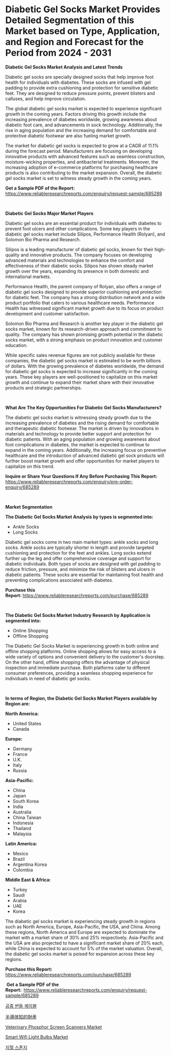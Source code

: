 <p><h1>Diabetic Gel Socks Market Provides Detailed Segmentation of this Market based on Type, Application, and Region and Forecast for the Period from 2024 - 2031</h1></p><p><strong>Diabetic Gel Socks Market Analysis and Latest Trends</strong></p>
<p><p>Diabetic gel socks are specially designed socks that help improve foot health for individuals with diabetes. These socks are infused with gel padding to provide extra cushioning and protection for sensitive diabetic feet. They are designed to reduce pressure points, prevent blisters and calluses, and help improve circulation.</p><p>The global diabetic gel socks market is expected to experience significant growth in the coming years. Factors driving this growth include the increasing prevalence of diabetes worldwide, growing awareness about diabetic foot care, and advancements in sock technology. Additionally, the rise in aging population and the increasing demand for comfortable and protective diabetic footwear are also fueling market growth.</p><p>The market for diabetic gel socks is expected to grow at a CAGR of 11.1% during the forecast period. Manufacturers are focusing on developing innovative products with advanced features such as seamless construction, moisture-wicking properties, and antibacterial treatments. Moreover, the increasing adoption of e-commerce platforms for purchasing healthcare products is also contributing to the market expansion. Overall, the diabetic gel socks market is set to witness steady growth in the coming years.</p></p>
<p><strong>Get a Sample PDF of the Report:&nbsp;</strong> <a href="https://www.reliableresearchreports.com/enquiry/request-sample/685289">https://www.reliableresearchreports.com/enquiry/request-sample/685289</a></p>
<p>&nbsp;</p>
<p><strong>Diabetic Gel Socks Major Market Players</strong></p>
<p><p>Diabetic gel socks are an essential product for individuals with diabetes to prevent foot ulcers and other complications. Some key players in the diabetic gel socks market include Silipos, Performance Health (Rolyan), and Solomon Bio Pharma and Research.</p><p>Silipos is a leading manufacturer of diabetic gel socks, known for their high-quality and innovative products. The company focuses on developing advanced materials and technologies to enhance the comfort and effectiveness of their diabetic socks. Silipos has shown steady market growth over the years, expanding its presence in both domestic and international markets.</p><p>Performance Health, the parent company of Rolyan, also offers a range of diabetic gel socks designed to provide superior cushioning and protection for diabetic feet. The company has a strong distribution network and a wide product portfolio that caters to various healthcare needs. Performance Health has witnessed significant market growth due to its focus on product development and customer satisfaction.</p><p>Solomon Bio Pharma and Research is another key player in the diabetic gel socks market, known for its research-driven approach and commitment to quality. The company has shown promising growth potential in the diabetic socks market, with a strong emphasis on product innovation and customer education.</p><p>While specific sales revenue figures are not publicly available for these companies, the diabetic gel socks market is estimated to be worth billions of dollars. With the growing prevalence of diabetes worldwide, the demand for diabetic gel socks is expected to increase significantly in the coming years. These key players are well-positioned to capitalize on this market growth and continue to expand their market share with their innovative products and strategic partnerships.</p></p>
<p>&nbsp;</p>
<p><strong>What Are The Key Opportunities For Diabetic Gel Socks Manufacturers?</strong></p>
<p><p>The diabetic gel socks market is witnessing steady growth due to the increasing prevalence of diabetes and the rising demand for comfortable and therapeutic diabetic footwear. The market is driven by innovations in materials and technology to provide better support and protection for diabetic patients. With an aging population and growing awareness about foot complications in diabetes, the market is expected to continue to expand in the coming years. Additionally, the increasing focus on preventive healthcare and the introduction of advanced diabetic gel sock products will further boost market growth and offer opportunities for market players to capitalize on this trend.</p></p>
<p><strong>Inquire or Share Your Questions If Any Before Purchasing This Report:</strong> <a href="https://www.reliableresearchreports.com/enquiry/pre-order-enquiry/685289">https://www.reliableresearchreports.com/enquiry/pre-order-enquiry/685289</a></p>
<p>&nbsp;</p>
<p><strong>Market Segmentation</strong></p>
<p><strong>The Diabetic Gel Socks Market Analysis by types is segmented into:</strong></p>
<p><ul><li>Ankle Socks</li><li>Long Socks</li></ul></p>
<p><p>Diabetic gel socks come in two main market types: ankle socks and long socks. Ankle socks are typically shorter in length and provide targeted cushioning and protection for the feet and ankles. Long socks extend further up the leg and offer comprehensive coverage and support for diabetic individuals. Both types of socks are designed with gel padding to reduce friction, pressure, and minimize the risk of blisters and ulcers in diabetic patients. These socks are essential for maintaining foot health and preventing complications associated with diabetes.</p></p>
<p><strong>Purchase this Report:&nbsp;</strong><a href="https://www.reliableresearchreports.com/purchase/685289">https://www.reliableresearchreports.com/purchase/685289</a></p>
<p>&nbsp;</p>
<p><strong>The Diabetic Gel Socks Market Industry Research by Application is segmented into:</strong></p>
<p><ul><li>Online Shopping</li><li>Offline Shopping</li></ul></p>
<p><p>The Diabetic Gel Socks Market is experiencing growth in both online and offline shopping platforms. Online shopping allows for easy access to a wide variety of options and convenient delivery to the customer's doorstep. On the other hand, offline shopping offers the advantage of physical inspection and immediate purchase. Both platforms cater to different consumer preferences, providing a seamless shopping experience for individuals in need of diabetic gel socks.</p></p>
<p>&nbsp;</p>
<p><strong>In terms of Region, the Diabetic Gel Socks Market Players available by Region are:</strong></p>
<p>
    <p> <strong> North America: </strong>
        <ul>
            <li>United States</li>
            <li>Canada</li>
        </ul>
        </p> 
    <p> <strong> Europe: </strong>
        <ul>
            <li>Germany</li>
            <li>France</li>
            <li>U.K.</li>
            <li>Italy</li>
            <li>Russia</li>
        </ul>
        </p> 
    <p> <strong> Asia-Pacific: </strong>
        <ul>
            <li>China</li>
            <li>Japan</li>
            <li>South Korea</li>
            <li>India</li>
            <li>Australia</li>
            <li>China Taiwan</li>
            <li>Indonesia</li>
            <li>Thailand</li>
            <li>Malaysia</li>
        </ul>
        </p> 
    <p> <strong> Latin America: </strong>
        <ul>
            <li>Mexico</li>
            <li>Brazil</li>
            <li>Argentina Korea</li>
            <li>Colombia</li>
        </ul>
        </p> 
    <p> <strong> Middle East & Africa: </strong>
        <ul>
            <li>Turkey</li>
            <li>Saudi</li>
            <li>Arabia</li>
            <li>UAE</li>
            <li>Korea</li>
        </ul>
    </p>
    </p>
<p><p>The diabetic gel socks market is experiencing steady growth in regions such as North America, Europe, Asia-Pacific, the USA, and China. Among these regions, North America and Europe are expected to dominate the market with a market share of 30% and 25% respectively. Asia-Pacific and the USA are also projected to have a significant market share of 20% each, while China is expected to account for 5% of the market valuation. Overall, the diabetic gel socks market is poised for expansion across these key regions.</p></p>
<p><strong>Purchase this Report: </strong><a href="https://www.reliableresearchreports.com/purchase/685289">https://www.reliableresearchreports.com/purchase/685289</a></p>
<p>&nbsp;<strong>Get a Sample PDF of the Report:&nbsp;&nbsp;</strong><a href="https://www.reliableresearchreports.com/enquiry/request-sample/685289">https://www.reliableresearchreports.com/enquiry/request-sample/685289</a></p>
<p><strong></strong></p>
<p><p><a href="https://github.com/PercyHagernes9778/Market-Research-Report-List-1/blob/main/20314775442.md">공중 번들 케이블</a></p><p><a href="https://github.com/ddwcuskozol07187/Market-Research-Report-List-1/blob/main/10339595939.md">半導体知的財産</a></p><p><a href="https://issuu.com/reportprime-2/docs/veterinary-phosphor-screen-scanners-market-size-20">Veterinary Phosphor Screen Scanners Market</a></p><p><a href="https://github.com/mancsybtousav/Market-Research-Report-List-1/blob/main/smart-wifi-light-bulbs-market.md">Smart Wifi Light Bulbs Market</a></p><p><a href="https://medium.com/@pepo3k/%ED%97%A4%EB%AA%A8%EC%8A%A4%ED%83%9C%ED%8B%B1-%EC%8A%A4%ED%8E%80%EC%A7%80-%EC%8B%9C%EC%9E%A5-%EA%B2%BD%EC%9F%81-%EB%B6%84%EC%84%9D-%EC%8B%9C%EC%9E%A5-%EB%8F%99%ED%96%A5-%EB%B0%8F-2031%EB%85%84%EA%B9%8C%EC%A7%80%EC%9D%98-%EC%98%88%EC%B8%A1-496ded1b4bbf">지혈 스폰지</a></p></p>
